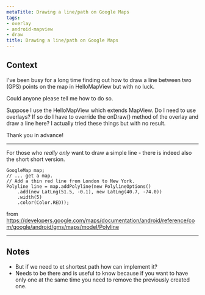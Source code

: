 ```yaml
---
metaTitle: Drawing a line/path on Google Maps
tags:
- overlay
- android-mapview
- draw
title: Drawing a line/path on Google Maps
---
```


## Context

I've been busy for a long time finding out how to draw a line between two (GPS) points on the map in HelloMapView but with no luck.


Could anyone please tell me how to do so.


Suppose I use the HelloMapView which extends MapView. Do I need to use overlays? If so do I have to override the onDraw() method of the overlay and draw a line here? I actually tried these things but with no result.


Thank you in advance!



---

For those who *really only* want to draw a simple line - there is indeed also the short short version.



```
GoogleMap map;
// ... get a map.
// Add a thin red line from London to New York.
Polyline line = map.addPolyline(new PolylineOptions()
    .add(new LatLng(51.5, -0.1), new LatLng(40.7, -74.0))
    .width(5)
    .color(Color.RED));

```

from <https://developers.google.com/maps/documentation/android/reference/com/google/android/gms/maps/model/Polyline>



---

## Notes

- But if we need to et shortest path how can implement it?
- Needs to be there and is useful to know because if you want to have only one at the same time you need to remove the previously created one.
